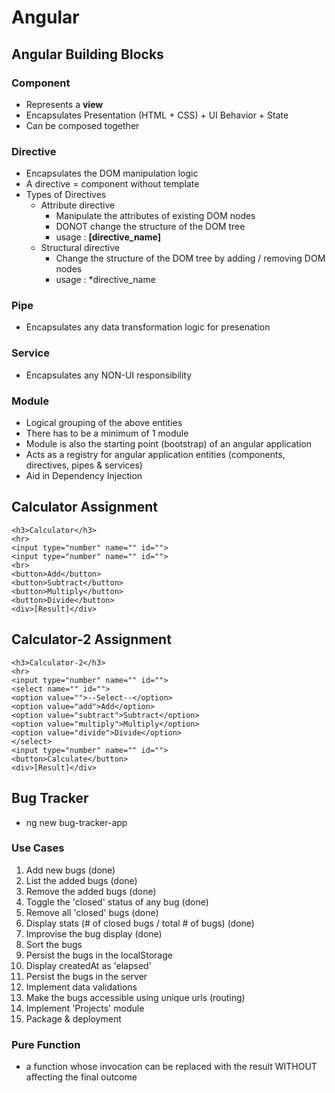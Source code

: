 # Angular #

## Angular Building Blocks ##

### Component ###
- Represents a **view**
- Encapsulates Presentation (HTML + CSS) + UI Behavior + State
- Can be composed together

### Directive ###
- Encapsulates the DOM manipulation logic
- A directive = component without template
- Types of Directives
    - Attribute directive
        - Manipulate the attributes of existing DOM nodes
        - DONOT change the structure of the DOM tree
        - usage : **[directive_name]**
    - Structural directive
        - Change the structure of the DOM tree by adding / removing DOM nodes
        - usage : *directive_name

### Pipe ###
- Encapsulates any data transformation logic for presenation

### Service ###
- Encapsulates any NON-UI responsibility

### Module ###
- Logical grouping of the above entities
- There has to be a minimum of 1 module
- Module is also the starting point (bootstrap) of an angular application
- Acts as a registry for angular application entities (components, directives, pipes & services)
- Aid in Dependency Injection

## Calculator Assignment ##
```
<h3>Calculator</h3>
<hr>
<input type="number" name="" id="">
<input type="number" name="" id="">
<br>
<button>Add</button>
<button>Subtract</button>
<button>Multiply</button>
<button>Divide</button>
<div>[Result]</div>
```

## Calculator-2 Assignment ##
```
<h3>Calculator-2</h3>
<hr>
<input type="number" name="" id="">
<select name="" id="">
<option value="">--Select--</option>
<option value="add">Add</option>
<option value="subtract">Subtract</option>
<option value="multiply">Multiply</option>
<option value="divide">Divide</option>
</select>
<input type="number" name="" id="">
<button>Calculate</button>
<div>[Result]</div>
```

## Bug Tracker ##
- ng new bug-tracker-app

### Use Cases ###
1. Add new bugs (done)
2. List the added bugs (done)
3. Remove the added bugs (done)
4. Toggle the 'closed' status of any bug (done)
5. Remove all 'closed' bugs (done)
6. Display stats (# of closed bugs / total # of bugs) (done)
7. Improvise the bug display (done)
8. Sort the bugs
9. Persist the bugs in the localStorage
10. Display createdAt as 'elapsed'
11. Persist the bugs in the server
12. Implement data validations
13. Make the bugs accessible using unique urls (routing)
14. Implement 'Projects' module
15. Package & deployment


### Pure Function ###
- a function whose invocation can be replaced with the result WITHOUT affecting the final outcome